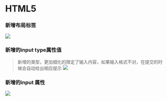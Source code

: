 # HTML5

### 新增布局标签
![](http://qn.huat.xyz/content/20200401002519.png)

### 新增的input type属性值
> 新增的类型，更加细化的限定了输⼊内容，如果输⼊格式不对，在提交的时候会⾃动给出相应提示
![](http://qn.huat.xyz/content/20200401002719.png)

### 新增的input 属性
![](http://qn.huat.xyz/content/20200401002822.png)


